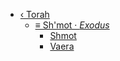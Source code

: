 - [&lsaquo; Torah](/)
    - [&equiv; Sh'mot &middot; *Exodus*](exodus/exodus.md)
        - [Shmot](exodus/shmot.md)
        - [Vaera](exodus/vaera.md)
